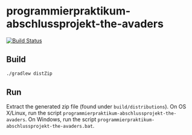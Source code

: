 # programmierpraktikum-abschlussprojekt-the-avaders

[![Build Status](https://travis-ci.org/ProPra16/programmierpraktikum-abschlussprojekt-the-avaders.svg?branch=master)](https://travis-ci.org/ProPra16/programmierpraktikum-abschlussprojekt-the-avaders)

## Build

```sh
./gradlew distZip
```

## Run

Extract the generated zip file (found under `build/distributions`). On OS X/Linux, run the script `programmierpraktikum-abschlussprojekt-the-avaders`. On Windows, run the script `programmierpraktikum-abschlussprojekt-the-avaders.bat`.

